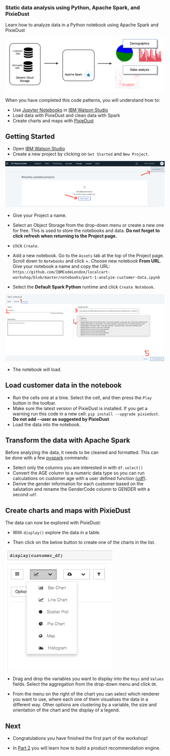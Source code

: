 ### Static data analysis using Python, Apache Spark, and PixieDust

Learn how to analyze data in a Python notebook using Apache Spark and PixieDust

![part_1](images/part_1.png)

When you have completed this code patterns, you will understand how to:

- Use [Jupyter Notebooks](http://jupyter.org/) in [IBM Watson Studio](https://dataplatform.ibm.com/)
- Load data with PixieDust and clean data with Spark
- Create charts and maps with [PixieDust](https://github.com/pixiedust/pixiedust)

## Getting Started

- Open [IBM Watson Studio](https://eu-gb.dataplatform.ibm.com/)
- Create a new project by clicking on `Get Started` and `New Project`. 
 
 ![](images/new-project.png)
 
- Give your Project a name.
- Select an Object Storage from the drop-down menu or create a new one for free. This is used to store the notebooks and data. **Do not forget to click refresh when returning to the Project page.**
- click `Create`.  

-  Add a new notebook. Go to the `Assets` tab at the top of the Project page. Scroll down to `Notebooks` and click +. Choose new notebook **From URL**. Give your notebook a name and copy the URL: `https://github.com/IBMCodeLondon/localcart-workshop/blob/master/notebooks/part-1-analyze-customer-data.ipynb`
 
- Select the **Default Spark Python** runtime and click `Create Notebook`. 
 
![notebook](images/new_notebook.png)
 
- The notebook will load. 

## Load customer data in the notebook

* Run the cells one at a time. Select the cell, and then press the `Play` button in the toolbar.
* Make sure the latest version of PixieDust is installed. If you get a warning run this code in a new cell: `pip install --upgrade pixiedust`. **Do not add --user as suggested by PixieDust**
* Load the data into the notebook.

## Transform the data with Apache Spark

Before analyzing the data, it needs to be cleaned and formatted. This can be done with a few [pyspark](https://spark.apache.org/docs/latest/api/python/index.html) commands:

* Select only the columns you are interested in with `df.select()`
* Convert the AGE column to a numeric data type so you can run calculations on customer age with a user defined function ([udf](https://spark.apache.org/docs/latest/api/python/pyspark.sql.html?highlight=udf#pyspark.sql.functions.udf)).
* Derive the gender information for each customer based on the salutation and rename the GenderCode column to GENDER with a second `udf`.

## Create charts and maps with PixieDust

The data can now be explored with PixieDust:

* With `display()` explore the data in a table.

* Then click on the below button to create one of the charts in the list.

![notebook](images/display.png)

* Drag and drop the variables you want to display into the `Keys` and `Values` fields. Select the aggregation from the drop-down menu and click `OK`.

* From the menu on the right of the chart you can select which renderer you want to use, where each one of them visualises the data in a different way. Other options are clustering by a variable, the size and orientation of the chart and the display of a legend. 

## Next

* Congratulations you have finished the first part of the workshop!

* In [Part 2](https://github.com/IBMCodeLondon/localcart-workshop/blob/master/part_2.md) you will learn how to build a product recommendation engine.

